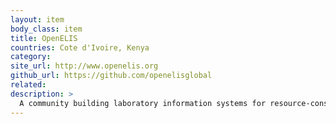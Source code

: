 ```yaml
---
layout: item
body_class: item
title: OpenELIS
countries: Cote d'Ivoire, Kenya
category: 
site_url: http://www.openelis.org
github_url: https://github.com/openelisglobal
related: 
description: >
  A community building laboratory information systems for resource-constrained international clinical and reference laboratories.
---
```

